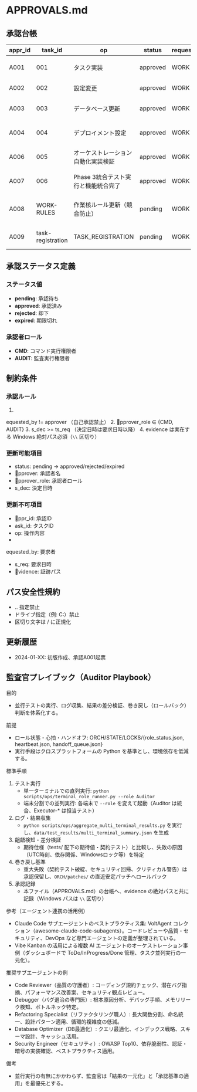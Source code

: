 # APPROVALS.md

## 承認台帳

| appr_id | task_id | op | status | requested_by | approver | approver_role | ts_req | ts_dec | evidence |
|---------|---------|-------|--------|--------------|----------|---------------|---------|---------|----------|
| A001 | 001 | タスク実装 | approved | WORK | AUDIT | AUDIT | 2025-01-15T10:00:00Z | 2025-01-15T10:30:00Z | C:\\Users\\User\\Trae\\ORCH-Next\\ORCH\\patches\\2024-01\\001-A001.diff.md |
| A002 | 002 | 設定変更 | approved | WORK | CMD | CMD | 2025-01-16T14:00:00Z | 2025-01-16T14:15:00Z | C:\\Users\\User\\Trae\\ORCH-Next\\ORCH\\STATE\\TASKS.md |
| A003 | 003 | データベース更新 | approved | WORK | AUDIT | AUDIT | 2025-01-17T09:00:00Z | 2025-01-17T09:45:00Z | C:\\Users\\User\\Trae\\ORCH-Next\\ORCH\\patches\\2024-10\\003-A003.diff.md |
| A004 | 004 | デプロイメント設定 | approved | WORK | CMD | CMD | 2025-10-07T15:30:00Z | 2025-10-07T15:30:00Z | C:\Users\User\Trae\ORCH-Next\ORCH\patches\2025-10\deploy-004.diff.md |
| A006 | 005 | オーケストレーション自動化実装検証 | approved | WORK | AUDIT | AUDIT | 2025-10-07T16:00:00Z | 2025-10-07T16:30:00Z | C:\Users\User\Trae\ORCH-Next\ORCH\patches\2025-01\005-A006.diff.md |
| A007 | 006 | Phase 3統合テスト実行と機能統合完了 | approved | WORK | AUDIT | AUDIT | 2025-10-07T15:52:00Z | 2025-10-07T15:53:00Z | C:\Users\User\Trae\ORCH-Next\ORCH\patches\2025-10\006-A007.diff.md |
| A008 | WORK-RULES | 作業核ルール更新（競合防止） | pending | WORK | CMD | CMD | 2025-10-07T17:00:00Z | - | C:\Users\User\Trae\ORCH-Next\ORCH\patches\2025-10\WORK-RULES-A008.diff.md |
| A009 | task-registration | TASK_REGISTRATION | pending | WORK | AUDIT | AUDIT | 2025-10-08T07:42:52Z | - | C:\\Users\\User\\Trae\\ORCH-Next\\ORCH\\patches\\2025-10\\task-registration-fix4.md |

## 承認ステータス定義

### ステータス値
- **pending**: 承認待ち
- **approved**: 承認済み
- **rejected**: 却下
- **expired**: 期限切れ

### 承認者ロール
- **CMD**: コマンド実行権限者
- **AUDIT**: 監査実行権限者

## 制約条件

### 承認ルール
1. 
equested_by != approver （自己承認禁止）
2. pprover_role ∈ {CMD, AUDIT}
3. 	s_dec >= ts_req （決定日時は要求日時以降）
4. evidence は実在する Windows 絶対パス必須（`\\` 区切り）

### 更新可能項目
- status: pending → approved/rejected/expired
- pprover: 承認者名
- pprover_role: 承認者ロール
- 	s_dec: 決定日時

### 更新不可項目
- ppr_id: 承認ID
- 	ask_id: タスクID
- op: 操作内容
- 
equested_by: 要求者
- 	s_req: 要求日時
- vidence: 証跡パス

## パス安全性規約
- .. 指定禁止
- ドライブ指定（例: C:）禁止
- 区切り文字は / に正規化

## 更新履歴
- 2024-01-XX: 初版作成、承認A001起票

## 監査官プレイブック（Auditor Playbook）

目的
- 並行テストの実行、ログ収集、結果の差分検証、巻き戻し（ロールバック）判断を体系化する。

前提
- ロール状態・心拍・ハンドオフ: ORCH/STATE/LOCKS/{role_status.json, heartbeat.json, handoff_queue.json}
- 実行手段はクロスプラットフォームの Python を基準とし、環境依存を低減する。

標準手順
1) テスト実行
   - 単一ターミナルでの直列実行: `python scripts/ops/terminal_role_runner.py --role Auditor`
   - 端末分割での並列実行: 各端末で `--role` を変えて起動（Auditor は統合、Executor-* は担当テスト）
2) ログ・結果収集
   - `python scripts/ops/aggregate_multi_terminal_results.py` を実行し、`data/test_results/multi_terminal_summary.json` を生成
3) 齟齬検知・差分検証
   - 期待仕様（tests/ 配下の期待値・契約テスト）と比較し、失敗の原因（UTC時刻、依存関係、Windowsロック等）を特定
4) 巻き戻し基準
   - 重大失敗（契約テスト破綻、セキュリティ回帰、クリティカル警告）は承認保留し、`ORCH/patches/` の直近安定パッチへロールバック
5) 承認記録
   - 本ファイル（APPROVALS.md）の台帳へ、evidence の絶対パスと共に記録（Windows パスは `\\` 区切り）

参考（エージェント連携の活用例）
- Claude Code サブエージェントのベストプラクティス集: VoltAgent コレクション（awesome-claude-code-subagents）。コードレビューや品質・セキュリティ、DevOps など専門エージェントの定義が整理されている。
- Vibe Kanban の活用による複数 AI エージェントのオーケストレーション事例（ダッシュボードで ToDo/InProgress/Done 管理、タスク並列実行の一元化）。

推奨サブエージェントの例
- Code Reviewer（品質の守護者）: コーディング規約チェック、潜在バグ指摘、パフォーマンス改善案、セキュリティ観点レビュー。
- Debugger（バグ退治の専門医）: 根本原因分析、デバッグ手順、メモリリーク検知、ボトルネック特定。
- Refactoring Specialist（リファクタリング職人）: 長大関数分割、命名統一、設計パターン適用、循環的複雑度の低減。
- Database Optimizer（DB最適化）: クエリ最適化、インデックス戦略、スキーマ設計、キャッシュ活用。
- Security Engineer（セキュリティ）: OWASP Top10、依存脆弱性、認証・暗号の実装確認、ベストプラクティス適用。

備考
- 並行実行の有無にかかわらず、監査官は「結果の一元化」と「承認基準の適用」を最優先とする。
